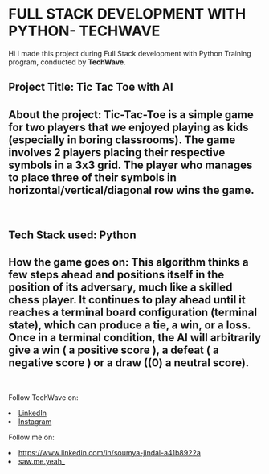 # FULL STACK DEVELOPMENT WITH PYTHON- TECHWAVE 
Hi I made this project during Full Stack development with Python Training program, conducted by <b>TechWave</b>.

## Project Title: Tic Tac Toe with AI

## About the project: Tic-Tac-Toe is a simple game for two players that we enjoyed playing as kids (especially in boring classrooms). The game involves 2 players placing their respective symbols in a 3x3 grid. The player who manages to place three of their symbols in horizontal/vertical/diagonal row wins the game.


<br>

## Tech Stack used: Python


## How the game goes on: This algorithm thinks a few steps ahead and positions itself in the position of its adversary, much like a skilled chess player. It continues to play ahead until it reaches a terminal board configuration (terminal state), which can produce a tie, a win, or a loss. Once in a terminal condition, the AI will arbitrarily give a win ( a positive score ), a defeat ( a negative score ) or a draw ((0) a neutral score).



</br>

Follow TechWave on: 
<li><a href="https://www.linkedin.com/company/techwave-courses/">LinkedIn</a>
<li><a href="https://www.instagram.com/techwave.courses/">Instagram</a>

Follow me on: 
<li><a href="">https://www.linkedin.com/in/soumya-jindal-a41b8922a</a>
<li><a href=""> saw.me.yeah_ </a>
